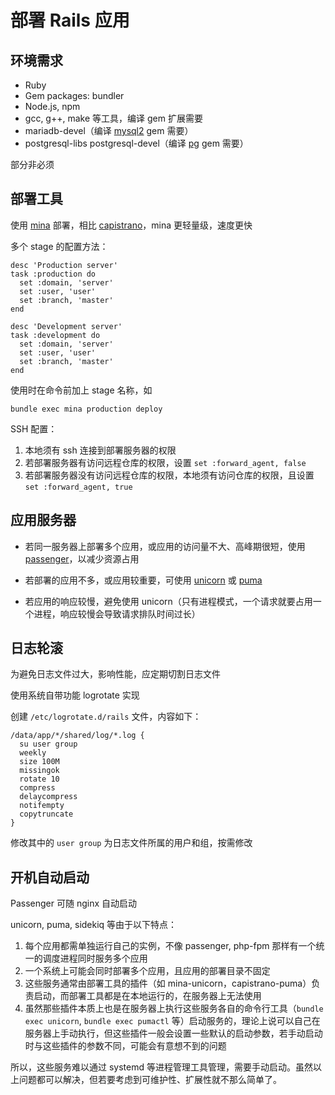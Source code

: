 # 部署 Rails 应用

## 环境需求

* Ruby
* Gem packages: bundler
* Node.js, npm
* gcc, g++, make 等工具，编译 gem 扩展需要
* mariadb-devel（编译 [mysql2](https://github.com/brianmario/mysql2) gem 需要）
* postgresql-libs postgresql-devel（编译 [pg](https://rubygems.org/gems/pg/) gem 需要）

部分非必须

## 部署工具

使用 [mina](https://github.com/mina-deploy/mina) 部署，相比 [capistrano](https://github.com/capistrano/capistrano)，mina 更轻量级，速度更快

多个 stage 的配置方法：

```
desc 'Production server'
task :production do
  set :domain, 'server'
  set :user, 'user'
  set :branch, 'master'
end

desc 'Development server'
task :development do
  set :domain, 'server'
  set :user, 'user'
  set :branch, 'master'
end
```

使用时在命令前加上 stage 名称，如

```
bundle exec mina production deploy
```

SSH 配置：

1. 本地须有 ssh 连接到部署服务器的权限
2. 若部署服务器有访问远程仓库的权限，设置 `set :forward_agent, false`
3. 若部署服务器没有访问远程仓库的权限，本地须有访问仓库的权限，且设置 `set :forward_agent, true`

## 应用服务器

* 若同一服务器上部署多个应用，或应用的访问量不大、高峰期很短，使用 [passenger](https://www.phusionpassenger.com/)，以减少资源占用

* 若部署的应用不多，或应用较重要，可使用 [unicorn](http://unicorn.bogomips.org/) 或 [puma](http://puma.io/)

* 若应用的响应较慢，避免使用 unicorn（只有进程模式，一个请求就要占用一个进程，响应较慢会导致请求排队时间过长）

## 日志轮滚

为避免日志文件过大，影响性能，应定期切割日志文件

使用系统自带功能 logrotate 实现

创建 `/etc/logrotate.d/rails` 文件，内容如下：

```
/data/app/*/shared/log/*.log {
  su user group
  weekly
  size 100M
  missingok
  rotate 10
  compress
  delaycompress
  notifempty
  copytruncate
}
```

修改其中的 `user group` 为日志文件所属的用户和组，按需修改

## 开机自动启动

Passenger 可随 nginx 自动启动

unicorn, puma, sidekiq 等由于以下特点：

1. 每个应用都需单独运行自己的实例，不像 passenger, php-fpm 那样有一个统一的调度进程同时服务多个应用
2. 一个系统上可能会同时部署多个应用，且应用的部署目录不固定
3. 这些服务通常由部署工具的插件（如 mina-unicorn，capistrano-puma）负责启动，而部署工具都是在本地运行的，在服务器上无法使用
4. 虽然那些插件本质上也是在服务器上执行这些服务各自的命令行工具（`bundle exec unicorn`, `bundle exec pumactl` 等）启动服务的，理论上说可以自己在服务器上手动执行，但这些插件一般会设置一些默认的启动参数，若手动启动时与这些插件的参数不同，可能会有意想不到的问题

所以，这些服务难以通过 systemd 等进程管理工具管理，需要手动启动。虽然以上问题都可以解决，但若要考虑到可维护性、扩展性就不那么简单了。
